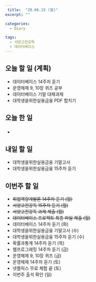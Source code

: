 ```yaml
---
 title:  "20.06.15 (월)"
excerpt: ""

categories:
  - Diary

tags:
  - 서양고전강독
  - 데이터베이스
---
```


## 오늘 할 일 (계획)

- 데이터베이스 14주차 듣기
- 운영체제 9, 10장 퀴즈 공부
- 데이터베이스 기말 대체과제
- 대학생을위한실용금융 PDF 합치기

## 오늘 한 일

- ##### 


## 내일 할 일

- 대학생을위한실용금융 기말고사
- 대학생을위한실용금융 15주차 듣기

## 이번주 할 일

- ~~취업역량개발론 14주차 듣기 (월)~~
- ~~서양고전강독 15주차 듣기 (월)~~
- ~~서양고전강독 과제 제출 (월)~~
- ~~데이터베이스 프로젝트 최종 파일 제출 (월)~~
- 데이터베이스 14주차 듣기 (화)
- 대학생을위한실용금융 기말고사 (수)
- 대학생을위한실용금융 15주차 듣기 (수)
- 확률과통계 14주차 듣기 (목)
- 웹프로그래밍 14주차 듣기 (금)
- 운영체제 9, 10장 퀴즈 (금)
- 운영체제 14주차 듣기 (토)
- 넷플릭스 무료 체험 끝 (토)
- 이번주 출석 확인 (일)

